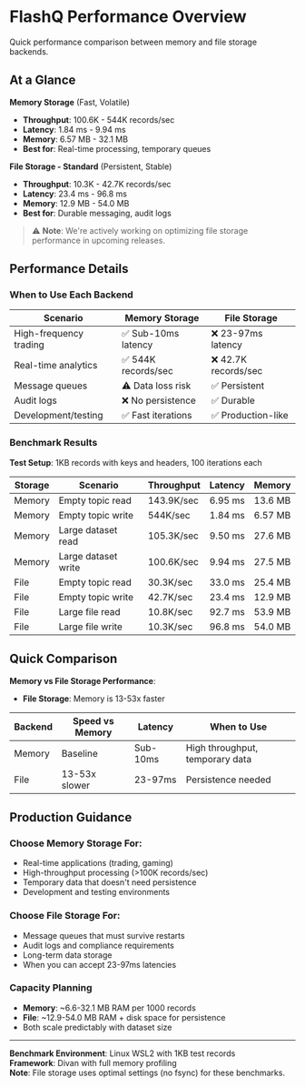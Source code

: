 # FlashQ Performance Overview

Quick performance comparison between memory and file storage backends.

## At a Glance

**Memory Storage** (Fast, Volatile)
- **Throughput**: 100.6K - 544K records/sec
- **Latency**: 1.84 ms - 9.94 ms 
- **Memory**: 6.57 MB - 32.1 MB
- **Best for**: Real-time processing, temporary queues

**File Storage - Standard** (Persistent, Stable)
- **Throughput**: 10.3K - 42.7K records/sec  
- **Latency**: 23.4 ms - 96.8 ms
- **Memory**: 12.9 MB - 54.0 MB
- **Best for**: Durable messaging, audit logs


> ⚠️ **Note**: We're actively working on optimizing file storage performance in upcoming releases.

## Performance Details

### When to Use Each Backend

| Scenario | Memory Storage | File Storage |
|----------|----------------|--------------|
| High-frequency trading | ✅ Sub-10ms latency | ❌ 23-97ms latency |
| Real-time analytics | ✅ 544K records/sec | ❌ 42.7K records/sec |
| Message queues | ⚠️ Data loss risk | ✅ Persistent |
| Audit logs | ❌ No persistence | ✅ Durable |
| Development/testing | ✅ Fast iterations | ✅ Production-like |

### Benchmark Results

**Test Setup**: 1KB records with keys and headers, 100 iterations each

| Storage | Scenario | Throughput | Latency | Memory |
|---------|----------|------------|---------|--------|
| Memory | Empty topic read | 143.9K/sec | 6.95 ms | 13.6 MB |
| Memory | Empty topic write | 544K/sec | 1.84 ms | 6.57 MB |
| Memory | Large dataset read | 105.3K/sec | 9.50 ms | 27.6 MB |
| Memory | Large dataset write | 100.6K/sec | 9.94 ms | 27.5 MB |
| File | Empty topic read | 30.3K/sec | 33.0 ms | 25.4 MB |
| File | Empty topic write | 42.7K/sec | 23.4 ms | 12.9 MB |
| File | Large file read | 10.8K/sec | 92.7 ms | 53.9 MB |
| File | Large file write | 10.3K/sec | 96.8 ms | 54.0 MB |

## Quick Comparison

**Memory vs File Storage Performance**:
- **File Storage**: Memory is 13-53x faster

| Backend | Speed vs Memory | Latency | When to Use |
|---------|----------------|---------|-------------|
| Memory | Baseline | Sub-10ms | High throughput, temporary data |
| File | 13-53x slower | 23-97ms | Persistence needed |

## Production Guidance

### Choose Memory Storage For:
- Real-time applications (trading, gaming)
- High-throughput processing (>100K records/sec)
- Temporary data that doesn't need persistence
- Development and testing environments

### Choose File Storage For:  
- Message queues that must survive restarts
- Audit logs and compliance requirements
- Long-term data storage
- When you can accept 23-97ms latencies

### Capacity Planning
- **Memory**: ~6.6-32.1 MB RAM per 1000 records
- **File**: ~12.9-54.0 MB RAM + disk space for persistence
- Both scale predictably with dataset size

---

**Benchmark Environment**: Linux WSL2 with 1KB test records  
**Framework**: Divan with full memory profiling  
**Note**: File storage uses optimal settings (no fsync) for these benchmarks.